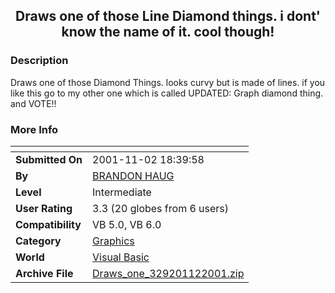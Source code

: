 ﻿<div align="center">

## Draws one of those Line Diamond things\. i dont' know the name of it\. cool though\!


</div>

### Description

Draws one of those Diamond Things. looks curvy but is made of lines. if you like this go to my other one which is called UPDATED: Graph diamond thing. and VOTE!!
 
### More Info
 


<span>             |<span>
---                |---
**Submitted On**   |2001-11-02 18:39:58
**By**             |[BRANDON HAUG](https://github.com/Planet-Source-Code/PSCIndex/blob/master/ByAuthor/brandon-haug.md)
**Level**          |Intermediate
**User Rating**    |3.3 (20 globes from 6 users)
**Compatibility**  |VB 5\.0, VB 6\.0
**Category**       |[Graphics](https://github.com/Planet-Source-Code/PSCIndex/blob/master/ByCategory/graphics__1-46.md)
**World**          |[Visual Basic](https://github.com/Planet-Source-Code/PSCIndex/blob/master/ByWorld/visual-basic.md)
**Archive File**   |[Draws\_one\_329201122001\.zip](https://github.com/Planet-Source-Code/brandon-haug-draws-one-of-those-line-diamond-things-i-dont-know-the-name-of-it-cool-though__1-28605/archive/master.zip)








